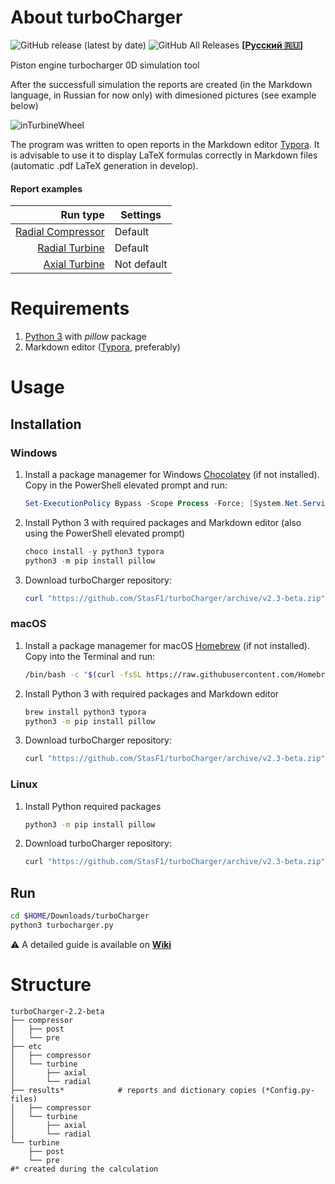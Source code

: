 # About turboCharger
![GitHub release (latest by date)](https://img.shields.io/github/v/release/StasF1/turboCharger)
![GitHub All Releases](https://img.shields.io/github/downloads/StasF1/turboCharger/total)
**[[Русский 🇷🇺](https://github.com/StasF1/turboCharger/blob/master/README.ru.md)]**

Piston engine turbocharger 0D simulation tool

After the successfull simulation the reports are created (in the Markdown
language, in Russian for now only) with dimesioned pictures (see example below)

![inTurbineWheel](https://github.com/StasF1/turboCharger/wiki/images/inTurbineWheel.png)

The program was written to open reports in the Markdown editor
[Typora](https://typora.io). It is advisable to use it to display LaTeX formulas
correctly in Markdown files (automatic .pdf LaTeX generation in develop).

#### Report examples
| Run type | Settings |
| -------: | -------- |
| [Radial Compressor](https://github.com/StasF1/turboCharger/releases/download/v1-beta/compressorReport.pdf) | Default |
| [Radial Turbine](https://github.com/StasF1/turboCharger/releases/download/v1-beta/radialTurbineReport.pdf) | Default |
| [Axial Turbine](https://github.com/StasF1/turboCharger/releases/download/v1-beta/axialTurbineReport.pdf) | Not default |


# Requirements
1. [Python 3](https://www.python.org/downloads/) with _pillow_ package
1. Markdown editor ([Typora](https://typora.io/#download), preferably)


# Usage
## Installation
### Windows
1. Install a package managemer for Windows [Chocolatey](https://chocolatey.org/)
(if not installed). Copy in the PowerShell elevated prompt and run:
    ```PowerShell
    Set-ExecutionPolicy Bypass -Scope Process -Force; [System.Net.ServicePointManager]::SecurityProtocol = [System.Net.ServicePointManager]::SecurityProtocol -bor 3072; iex ((New-Object System.Net.WebClient).DownloadString('https://chocolatey.org/install.ps1'))
    ```
1. Install Python 3 with required packages and Markdown editor (also using the PowerShell elevated prompt)
    ```PowerShell
    choco install -y python3 typora
    python3 -m pip install pillow
    ```
1. Download turboCharger repository:
    ```PowerShell
    curl "https://github.com/StasF1/turboCharger/archive/v2.3-beta.zip" -o $HOME/Downloads/turboCharger
    ```

### macOS
1. Install a package managemer for macOS [Homebrew](https://brew.sh/)
(if not installed). Copy into the Terminal and run:
    ```bash
    /bin/bash -c "$(curl -fsSL https://raw.githubusercontent.com/Homebrew/install/master/install.sh)"
    ```
1. Install Python 3 with required packages and Markdown editor
    ```bash
    brew install python3 typora
    python3 -m pip install pillow
    ```
1. Download turboCharger repository:
    ```bash
    curl "https://github.com/StasF1/turboCharger/archive/v2.3-beta.zip" -o $HOME/Downloads/turboCharger
    ```

### Linux
1. Install Python required packages
    ```bash
    python3 -m pip install pillow
    ```
1. Download turboCharger repository:
    ```bash
    curl "https://github.com/StasF1/turboCharger/archive/v2.3-beta.zip" -o $HOME/Downloads/turboCharger
    ```

## Run
```bash
cd $HOME/Downloads/turboCharger
python3 turbocharger.py
```
⚠ A detailed guide is available on [**Wiki**](https://github.com/StasF1/turboCharger/wiki)


# Structure
```gitignore
turboCharger-2.2-beta
├── compressor
│   ├── post
│   └── pre
├── etc
│   ├── compressor
│   └── turbine
│       ├── axial
│       └── radial
├── results*            # reports and dictionary copies (*Config.py-files)
│   ├── compressor
│   └── turbine
│       ├── axial
│       └── radial
└── turbine
    ├── post
    └── pre
#* created during the calculation
```